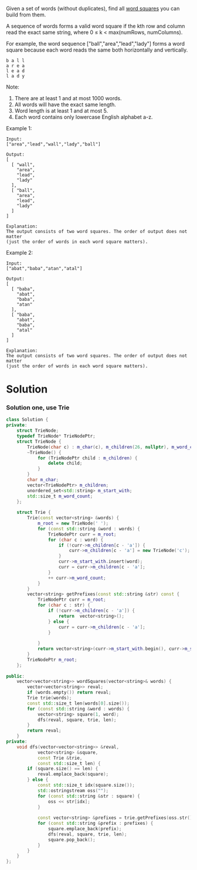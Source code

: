 Given a set of words (without duplicates), find all [word squares](https://en.wikipedia.org/wiki/Word_square) you can build from them.

A sequence of words forms a valid word square if the kth row and column read the exact same string, where 0 ≤ k < max(numRows, numColumns).

For example, the word sequence ["ball","area","lead","lady"] forms a word square because each word reads the same both horizontally and vertically.

```
b a l l
a r e a
l e a d
l a d y
```

Note:

1. There are at least 1 and at most 1000 words.
2. All words will have the exact same length.
3. Word length is at least 1 and at most 5.
4. Each word contains only lowercase English alphabet a-z.

Example 1:

```
Input:
["area","lead","wall","lady","ball"]

Output:
[
  [ "wall",
    "area",
    "lead",
    "lady"
  ],
  [ "ball",
    "area",
    "lead",
    "lady"
  ]
]

Explanation:
The output consists of two word squares. The order of output does not matter 
(just the order of words in each word square matters).
```

Example 2:

```
Input:
["abat","baba","atan","atal"]

Output:
[
  [ "baba",
    "abat",
    "baba",
    "atan"
  ],
  [ "baba",
    "abat",
    "baba",
    "atal"
  ]
]

Explanation:
The output consists of two word squares. The order of output does not matter 
(just the order of words in each word square matters).
```

# Solution

### Solution one, use Trie

```cpp
class Solution {
private:
    struct TrieNode;
    typedef TrieNode* TrieNodePtr;
    struct TrieNode {
        TrieNode(char c) : m_char(c), m_children(26, nullptr), m_word_count(0) {} 
        ~TrieNode() {
            for (TrieNodePtr child : m_children) {
                delete child;
            }
        }
        char m_char;
        vector<TrieNodePtr> m_children;
        unordered_set<std::string> m_start_with;
        std::size_t m_word_count;
    };
    
    struct Trie {
        Trie(const vector<string> &words) {
            m_root = new TrieNode(' ');
            for (const std::string &word : words) {
                TrieNodePtr curr = m_root;
                for (char c : word) {
                    if (!curr->m_children[c - 'a']) {
                        curr->m_children[c - 'a'] = new TrieNode('c');
                    }
                    curr->m_start_with.insert(word);
                    curr = curr->m_children[c - 'a'];
                }
                ++ curr->m_word_count;
            }
        }
        vector<string> getPrefixes(const std::string &str) const {
            TrieNodePtr curr = m_root;
            for (char c : str) {
                if (!curr->m_children[c - 'a']) {
                    return  vector<string>();
                } else {
                    curr = curr->m_children[c - 'a'];
                }
                
            }
            return vector<string>(curr->m_start_with.begin(), curr->m_start_with.end());
        }
        TrieNodePtr m_root;
    };
    
public:
    vector<vector<string>> wordSquares(vector<string>& words) {
        vector<vector<string>> reval;
        if (words.empty()) return reval;
        Trie trie(words);
        const std::size_t len(words[0].size());
        for (const std::string &word : words) {
            vector<string> square(1, word);
            dfs(reval, square, trie, len);
        }
        return reval;
    }
private:
    void dfs(vector<vector<string>> &reval,
            vector<string> &square,
            const Trie &trie,
            const std::size_t len) {
        if (square.size() == len) {
            reval.emplace_back(square);
        } else {
            const std::size_t idx(square.size());
            std::ostringstream oss("");
            for (const std::string &str : square) {
                oss << str[idx];
            }
            
            const vector<string> &prefixes = trie.getPrefixes(oss.str());
            for (const std::string &prefix : prefixes) {
                square.emplace_back(prefix);
                dfs(reval, square, trie, len);
                square.pop_back();
            }
        }
    }
};
```

